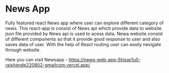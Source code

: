 # News App
Fully featured react News app where user can explore different category of news.
This react-app is consist of News api which provide data to website. json file provided by News api is used to acess data.
Newa website consist of different components so that it provide good response to user and also saves data of user.
With the help of React routing user can easily nevigate through website. 

Here you can visit Newsapp - https://news-web-app-5hiswi1u5-rajshende220802-gmailcom.vercel.app/
